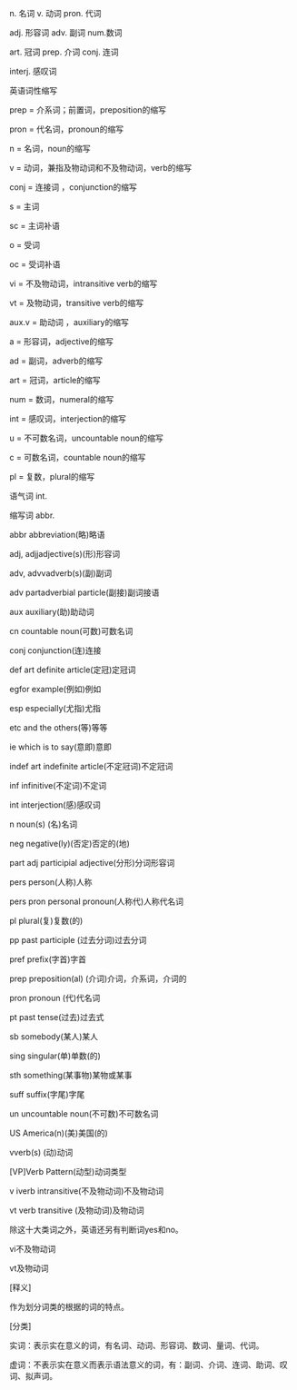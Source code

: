 n. 名词 v. 动词 pron. 代词

adj. 形容词 adv. 副词 num.数词

art. 冠词 prep. 介词 conj. 连词

interj. 感叹词

英语词性缩写

prep = 介系词；前置词，preposition的缩写

pron = 代名词，pronoun的缩写

n = 名词，noun的缩写

v = 动词，兼指及物动词和不及物动词，verb的缩写

conj = 连接词 ，conjunction的缩写

s = 主词

sc = 主词补语

o = 受词

oc = 受词补语

vi = 不及物动词，intransitive verb的缩写

vt = 及物动词，transitive verb的缩写

aux.v = 助动词 ，auxiliary的缩写

a = 形容词，adjective的缩写

ad = 副词，adverb的缩写

art = 冠词，article的缩写

num = 数词，numeral的缩写

int = 感叹词，interjection的缩写

u = 不可数名词，uncountable noun的缩写

c = 可数名词，countable noun的缩写

pl = 复数，plural的缩写

语气词 int.

缩写词 abbr.

abbr abbreviation(略)略语

adj, adjjadjective(s)(形)形容词

adv, advvadverb(s)(副)副词

adv partadverbial particle(副接)副词接语

aux auxiliary(助)助动词

cn countable noun(可数)可数名词

conj conjunction(连)连接

def art definite article(定冠)定冠词

egfor example(例如)例如

esp especially(尤指)尤指

etc and the others(等)等等

ie which is to say(意即)意即

indef art indefinite article(不定冠词)不定冠词

inf infinitive(不定词)不定词

int interjection(感)感叹词

n noun(s) (名)名词

neg negative(ly)(否定)否定的(地)

part adj participial adjective(分形)分词形容词

pers person(人称)人称

pers pron personal pronoun(人称代)人称代名词

pl plural(复)复数(的)

pp past participle (过去分词)过去分词

pref prefix(字首)字首

prep preposition(al) (介词)介词，介系词，介词的

pron pronoun (代)代名词

pt past tense(过去)过去式

sb somebody(某人)某人

sing singular(单)单数(的)

sth something(某事物)某物或某事

suff suffix(字尾)字尾

un uncountable noun(不可数)不可数名词

US America(n)(美)美国(的)

vverb(s) (动)动词

[VP]Verb Pattern(动型)动词类型

v iverb intransitive(不及物动词)不及物动词

vt verb transitive (及物动词)及物动词

除这十大类词之外，英语还另有判断词yes和no。

vi不及物动词

vt及物动词

[释义]

作为划分词类的根据的词的特点。

[分类]

实词：表示实在意义的词，有名词、动词、形容词、数词、量词、代词。

虚词：不表示实在意义而表示语法意义的词，有：副词、介词、连词、助词、叹词、拟声词。